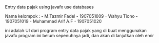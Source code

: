 Entry data pajak using javafx use databases

Nama kelompok : - M.Tazmir Fadel - 1907051009 - Wahyu Tiono - 1907051019 - Muhammad Arif A.F - 1907051020

ini adalah UI dari program entry data pajak yang di buat menggunakan javafx
program ini belum sepenuhnya jadi, dan akan di lanjutkan oleh emir
